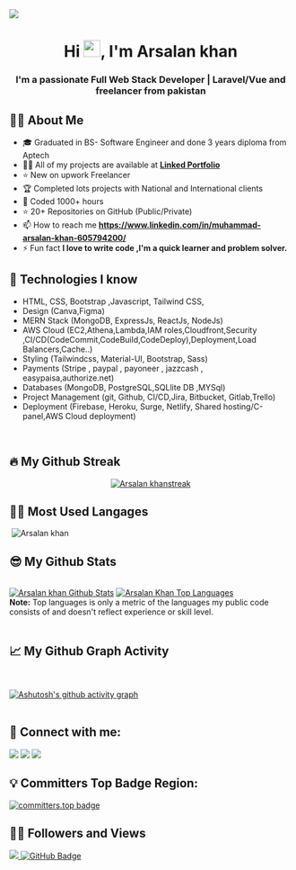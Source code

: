 <!-- 
[![An image of @arsalankhan's Holopin badges, which is a link to view their full Holopin profile](https://holopin.me/arsalankhan)](https://holopin.io/@arsalankhan) -->

<img src="https://scontent.fkhi11-1.fna.fbcdn.net/v/t39.30808-6/314380927_1312858116184153_8380490971457774184_n.png?stp=dst-png_p180x540&_nc_cat=110&ccb=1-7&_nc_sid=e3f864&_nc_eui2=AeE1Yx1qq8Iu_w7AZmkhHxccAcNfgpzzsaEBw1-CnPOxoVa_U5CA16BUbAq9QQLQSVi3yT7ndGUkqmI7qda3FRTr&_nc_ohc=CVKlCFQbn_QAX8JPczL&_nc_ht=scontent.fkhi11-1.fna&oh=00_AfAxK4M1ac9mrPSUeeW5j3IPbo36uo3mCtbzSn7GpEEGzw&oe=6438266F"/>
<br/>
<h1 align="center">Hi <img src="https://raw.githubusercontent.com/MartinHeinz/MartinHeinz/master/wave.gif" width="30px">, I'm  Arsalan khan</h1>
<h3 align="center">I'm a passionate Full Web Stack Developer | Laravel/Vue and freelancer from pakistan</h3>

<!--
**Muhammad-Arsalankhan/Muhammad-Arsalankhan** is a ✨ _special_ ✨ repository because its `README.md` (this file) appears on your GitHub profile.

Here are some ideas to get you started:

- 🔭 I’m currently working on ...
- 🌱 I’m currently learning ...
- 👯 I’m looking to collaborate on ...
- 🤔 I’m looking for help with ...
- 💬 Ask me about ...
- 📫 How to reach me: ...
- 😄 Pronouns: ...
- ⚡ Fun fact: ...
-->



## 🙋‍♂️ About Me
<!-- About Me Intro -->
- 🎓 Graduated in BS- Software Engineer and done 3 years diploma from Aptech
- 👨‍💻 All of my projects are available at **[Linked Portfolio](https://www.linkedin.com/in/muhammad-arsalan-khan-605794200/)**
- ⭐ New on upwork Freelancer
- 🏆 Completed lots projects with National and International clients
- 🤠 Coded 1000+ hours
- ⭐ 20+ Repositories on GitHub (Public/Private)
- 📫 How to reach me **https://www.linkedin.com/in/muhammad-arsalan-khan-605794200/**
- ⚡ Fun fact **I love to write code ,I'm a quick learner and problem solver.**


## 🚀 Technologies I know
<!-- Technologies -->
- HTML, CSS, Bootstrap ,Javascript, Tailwind CSS,
- Design (Canva,Figma)
- MERN Stack (MongoDB, ExpressJs, ReactJs, NodeJs)
- AWS Cloud (EC2,Athena,Lambda,IAM roles,Cloudfront,Security ,CI/CD(CodeCommit,CodeBuild,CodeDeploy),Deployment,Load Balancers,Cache..)
- Styling (Tailwindcss, Material-UI, Bootstrap, Sass)
- Payments (Stripe , paypal , payoneer , jazzcash , easypaisa,authorize.net)
- Databases (MongoDB, PostgreSQL,SQLlite DB ,MYSql)
- Project Management (git, Github, CI/CD,Jira, Bitbucket, Gitlab,Trello)
- Deployment (Firebase, Heroku, Surge, Netlify, Shared hosting/C-panel,AWS Cloud deployment)

<br/>


## 🔥 My Github Streak
<p align="center">
    <a href="https://github.com/Muhammad-Arsalankhan/github-readme-streak-stats">
        <img title="🔥 Get streak stats for your profile at git.io/streak-stats" alt="Arsalan khanstreak" src="https://github-readme-streak-stats.herokuapp.com/?user=Muhammad-Arsalankhan&theme=black-ice&hide_border=true&stroke=0000&background=060A0CD0"/>
    </a>
</p>

## 👨‍💻 Most Used Langages
<p>&nbsp;<img src="https://github-readme-stats.vercel.app/api/top-langs?username=Muhammad-Arsalankhan&show_icons=true&locale=en&theme=react&hide_border=true&bg_color=0D1117" alt="Arsalan khan"/></p>


## 😎 My Github Stats

  <br/>
    <a href="https://github.com/Muhammad-Arsalankhan/github-readme-stats"><img alt="Arsalan khan Github Stats" src="https://github-readme-stats.vercel.app/api?username=Muhammad-Arsalankhan&show_icons=true&count_private=true&theme=react&hide_border=true&bg_color=0D1117" /></a>
  <a href="https://github.com/Muhammad-Arsalankhan/github-readme-stats"><img alt="Arsalan Khan Top Languages" src="https://github-readme-stats.vercel.app/api/top-langs/?username=Muhammad-Arsalankhan&langs_count=8&count_private=true&layout=compact&theme=react&hide_border=true&bg_color=0D1117" /></a>
  <br/>
  <b>Note:</b> Top languages is only a metric of the languages my public code consists of and doesn't reflect experience or skill level.


<br/>
<br/>

## 📈 My Github Graph Activity
<br/>

<!-- <a href="https://github.com/Muhammad-Arsalankhan/github-readme-activity-graph"><img alt="Arsalan Ahmed Solangi Activity Graph" src="https://activity-graph.herokuapp.com/graph?username=Muhammad-Arsalankhan&bg_color=0D1117&color=5BCDEC&line=5BCDEC&point=FFFFFF&hide_border=true" /></a> -->
[![Ashutosh's github activity graph](https://github-readme-activity-graph.cyclic.app/graph?username=Muhammad-Arsalankhan&bg_color=f7f7f7&color=9e4c98&line=9e4c98&point=b62b2b&area=true&hide_border=true)](https://github.com/ashutosh00710/github-readme-activity-graph)
<br/>
<br/>


## 🧷 Connect with me:
<p align="left">
<a href = "https://www.upwork.com/freelancers/~01e72b3e85427c45aa"><img src="https://img.icons8.com/ios-filled/50/upwork.png"/></a>
<a href = "https://www.linkedin.com/in/muhammad-arsalan-khan-605794200/"><img src="https://img.icons8.com/fluent/48/000000/linkedin.png"/></a>
<a href = "https://www.instagram.com/ig_arsalankhann/"><img src="https://img.icons8.com/fluent/48/000000/instagram-new.png"/></a>



</p>

## 💡 Committers Top Badge Region:
[![committers.top badge](https://user-badge.committers.top/pakistan/Muhammad-Arsalankhan.svg)](https://user-badge.committers.top/pakistan/Muhammad-Arsalankhan)


## 🤙🏻 Followers and Views
<a href="https://github.com/Meghna-DAS/github-profile-views-counter">
    <img src="https://komarev.com/ghpvc/?username=Muhammad-Arsalankhan">
</a>
<a href="https://github.com/Muhammad-Arsalankhan?tab=followers"><img src="https://img.shields.io/github/followers/Muhammad-Arsalankhan?label=Followers&style=social" alt="GitHub Badge"></a>
